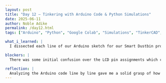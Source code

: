 ```yaml
---
layout: post
title: "Day 12 – Tinkering with Arduino Code & Python Simulations"
date: 2025-06-11
author: Noble Adike
permalink: /day12.html
tags: ["Arduino", "Python", "Google Colab", "Simulations", "TinkerCAD", "Smart Dustbin"]

what_i_learned: |
  I dissected each line of our Arduino sketch for our Smart Dustbin project. It helped me gain understanding on how the PIR sensor triggers the lid servo, how the ultrasonic sensor timing maps to bin fill percentage, and how the 16×2 LCD displays dynamic status messages. I saw the importance of properly defining pin modes and using different functions to convert raw echo timings into meaningful metrics. I learned how the updated alert feature integrates with the core loop to notify users when motion and fill thresholds coincide. In Python, I simulated serial data in Google Colab, using pandas to structure incoming garbage level and motion readings and matplotlib to visualize trends.

blockers: |
  There was some initial confusion over the LCD pin assignments which caused some display errors until I and Chiamanda cross-checked the wiring order.

reflection: |
  Analyzing the Arduino code line by line gave me a solid grasp of how each sensor and other components would work together in our smart bin prototype. Simulating data in Python highlighted the next steps toward real-time analytics and reminded me how crucial clean serial parsing will be. Walking through the Colab notebook made me excited about merging hardware outputs with software data insights. Tomorrow, I’ll connect our live Arduino serial feed to the Python simulation so we can move forward to the machine learning model begin.
---
```

